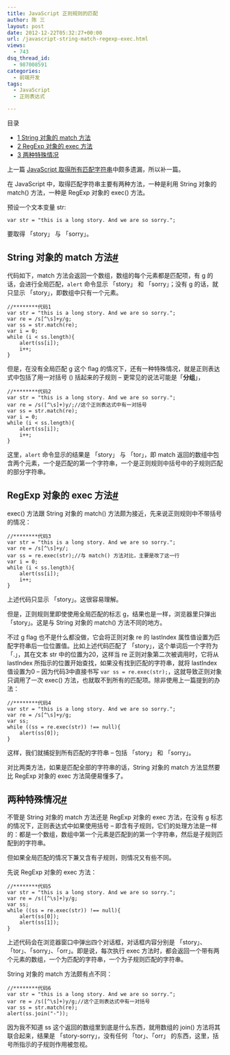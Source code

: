 ```yaml
---
title: JavaScript 正则规则的匹配
author: 陈 三
layout: post
date: 2012-12-22T05:32:27+00:00
url: /javascript-string-match-regexp-exec.html
views:
  - 743
dsq_thread_id:
  - 987008591
categories:
  - 前端开发
tags:
  - JavaScript
  - 正则表达式

---
```

<div id="toc_container" class="ml-l u-floatRight pure-u-1-1 pure-u-sm-2-5 toc_white no_bullets">
  <nav id="myaffix">
  
  <p class="toc-title">
    目录
  </p>
  
  <ul class="toc-list nav" role="menu">
    <li class="toc-list__item" role="menuitem">
      <a href="#String_match"><span class="toc_number toc_depth_1">1</span> String 对象的 match 方法</a>
    </li>
    <li class="toc-list__item" role="menuitem">
      <a href="#RegExp_exec"><span class="toc_number toc_depth_1">2</span> RegExp 对象的 exec 方法</a>
    </li>
    <li class="toc-list__item" role="menuitem">
      <a href="#i"><span class="toc_number toc_depth_1">3</span> 两种特殊情况</a>
    </li>
  </ul></nav>
</div>

<div class="">
  <p>
    上一篇 <a href="http://www.zfanw.com/blog/javascript-match-all-strings.html">JavaScript 取得所有匹配字符串</a>中颇多遗漏，所以补一篇。
  </p>
  
  <p>
    在 JavaScript 中，取得匹配字符串主要有两种方法，一种是利用 String 对象的 match() 方法，一种是 RegExp 对象的 exec() 方法。
  </p>
  
  <p>
    预设一个文本变量 str:
  </p>
  
  <pre><code>var str = "this is a long story. And we are so sorry.";
</code></pre>
  
  <p>
    要取得 「story」 与 「sorry」。
  </p>
  
  <h2 class="storycontent-h2">
    <span id="String_match">String 对象的 match 方法</span><a title="标题链接地址" class="u-floatRight hidden" id="heyString_match" href="#String_match"><span class="" aria-hidden="true">#</span></a>
  </h2>
  
  <p>
    代码如下，match 方法会返回一个数组，数组的每个元素都是匹配项，有 g 的话，会进行全局匹配，<code>alert</code> 命令显示 「story」 和 「sorry」；没有 g 的话，就只显示 「story」，即数组中只有一个元素。
  </p>
  
  <pre><code>//********代码1
var str = "this is a long story. And we are so sorry.";
var re = /s[^\s]+y/g;
var ss = str.match(re);
var i = 0;
while (i &lt; ss.length){
    alert(ss[i]);
    i++;
}
</code></pre>
  
  <p>
    但是，在没有全局匹配 g 这个 flag 的情况下，还有一种特殊情况，就是正则表达式中包括了用一对括号 () 括起来的子规则 &#8211; 更常见的说法可能是「<strong>分组</strong>」，
  </p>
  
  <pre><code>//********代码2
var str = "this is a long story. And we are so sorry.";
var re = /s([^\s]+)y/;//这个正则表达式中有一对括号
var ss = str.match(re);
var i = 0;
while (i &lt; ss.length){
    alert(ss[i]);
    i++;
}
</code></pre>
  
  <p>
    这里，<code>alert</code> 命令显示的结果是 「story」 与 「tor」，即 match 返回的数组中包含两个元素，一个是匹配的第一个字符串，一个是正则规则中括号中的子规则匹配的部分字符串。
  </p>
  
  <h2 class="storycontent-h2">
    <span id="RegExp_exec">RegExp 对象的 exec 方法</span><a title="标题链接地址" class="u-floatRight hidden" id="heyRegExp_exec" href="#RegExp_exec"><span class="" aria-hidden="true">#</span></a>
  </h2>
  
  <p>
    exec() 方法跟 String 对象的 match() 方法颇为接近，先来说正则规则中不带括号的情况：
  </p>
  
  <pre><code>//********代码3
var str = "this is a long story. And we are so sorry.";
var re = /s[^\s]+y/;
var ss = re.exec(str);//与 match() 方法对比，主要是改了这一行
var i = 0;
while (i &lt; ss.length){
    alert(ss[i]);
    i++;
}
</code></pre>
  
  <p>
    上述代码只显示 「story」。这很容易理解。
  </p>
  
  <p>
    但是，正则规则里即使使用全局匹配的标志 g，结果也是一样，浏览器里只弹出 「story」。这是与 String 对象的 match() 方法不同的地方。
  </p>
  
  <p>
    不过 g flag 也不是什么都没做，它会将正则对象 re 的 lastIndex 属性值设置为匹配字符串后一位位置值。比如上述代码匹配了 「story」，这个单词后一个字符为「.」，其在文本 str 中的位置为20，这样当 re 正则对象第二次被调用时，它将从 lastIndex 所指示的位置开始查找，如果没有找到匹配的字符串，就将 lastIndex 值设置为0 &#8211; 因为代码3中直接书写 <code>var ss = re.exec(str);</code>，这就导致正则对象只调用了一次 exec() 方法，也就取不到所有的匹配项。除非使用上一篇提到的办法：
  </p>
  
  <pre><code>//********代码4
var str = "this is a long story. And we are so sorry.";
var re = /s[^\s]+y/g;
var ss;
while ((ss = re.exec(str)) !== null){
    alert(ss[0]);
}
</code></pre>
  
  <p>
    这样，我们就捕捉到所有匹配的字符串 &#8211; 包括 「story」 和 「sorry」。
  </p>
  
  <p>
    对比两类方法，如果是匹配全部的字符串的话，String 对象的 match 方法显然要比 RegExp 对象的 exec 方法简便易懂多了。
  </p>
  
  <h2 class="storycontent-h2">
    <span id="i">两种特殊情况</span><a title="标题链接地址" class="u-floatRight hidden" id="heyi" href="#i"><span class="" aria-hidden="true">#</span></a>
  </h2>
  
  <p>
    不管是 String 对象的 match 方法还是 RegExp 对象的 exec 方法，在没有 g 标志的情况下，正则表达式中如果使用括号 &#8211; 即含有子规则，它们的处理方法是一样的：都是一个数组，数组中第一个元素是匹配到的第一个字符串，然后是子规则匹配到的字符串。
  </p>
  
  <p>
    但如果全局匹配的情况下兼又含有子规则，则情况又有些不同。
  </p>
  
  <p>
    先说 RegExp 对象的 exec 方法：
  </p>
  
  <pre><code>//********代码5
var str = "this is a long story. And we are so sorry.";
var re = /s([^\s]+)y/g;
var ss;
while ((ss = re.exec(str)) !== null){
    alert(ss[0]);
    alert(ss[1]);
}
</code></pre>
  
  <p>
    上述代码会在浏览器窗口中弹出四个对话框，对话框内容分别是 「story」、「tor」、「sorry」、「orr」。即是说，每次执行 exec 方法时，都会返回一个带有两个元素的数组，一个为匹配的字符串，一个为子规则匹配的字符串。
  </p>
  
  <p>
    String 对象的 match 方法颇有点不同：
  </p>
  
  <pre><code>//********代码6
var str = "this is a long story. And we are so sorry.";
var re = /s([^\s]+)y/g;//这个正则表达式中有一对括号
var ss = str.match(re);
alert(ss.join("-"));
</code></pre>
  
  <p>
    因为我不知道 ss 这个返回的数组里到底是什么东西，就用数组的 join() 方法将其联合起来，结果是 「story-sorry」，没有任何 「tor」、「orr」 的东西，这里，括号所指示的子规则作用被忽视。
  </p>
</div>